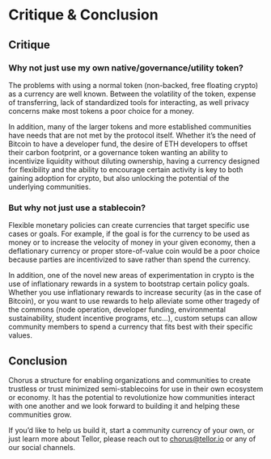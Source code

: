 # Critique & Conclusion

## Critique

### Why not just use my own native/governance/utility token?

The problems with using a normal token \(non-backed, free floating crypto\) as a currency are well known. Between the volatility of the token, expense of transferring, lack of standardized tools for interacting, as well privacy concerns make most tokens a poor choice for a money.

In addition, many of the larger tokens and more established communities have needs that are not met by the protocol itself. Whether it’s the need of Bitcoin to have a developer fund, the desire of ETH developers to offset their carbon footprint, or a governance token wanting an ability to incentivize liquidity without diluting ownership, having a currency designed for flexibility and the ability to encourage certain activity is key to both gaining adoption for crypto, but also unlocking the potential of the underlying communities.

### But why not just use a stablecoin?

Flexible monetary policies can create currencies that target specific use cases or goals. For example, if the goal is for the currency to be used as money or to increase the velocity of money in your given economy, then a deflationary currency or proper store-of-value coin would be a poor choice because parties are incentivized to save rather than spend the currency.

In addition, one of the novel new areas of experimentation in crypto is the use of inflationary rewards in a system to bootstrap certain policy goals. Whether you use inflationary rewards to increase security \(as in the case of Bitcoin\), or you want to use rewards to help alleviate some other tragedy of the commons \(node operation, developer funding, environmental sustainability, student incentive programs, etc...\), custom setups can allow community members to spend a currency that fits best with their specific values.

## Conclusion

Chorus a structure for enabling organizations and communities to create trustless or trust minimized semi-stablecoins for use in their own ecosystem or economy. It has the potential to revolutionize how communities interact with one another and we look forward to building it and helping these communities grow.

If you’d like to help us build it, start a community currency of your own, or just learn more about Tellor, please reach out to chorus@tellor.io or any of our social channels.

